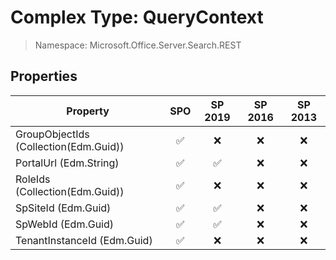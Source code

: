 # Complex Type: QueryContext

> Namespace: Microsoft.Office.Server.Search.REST

## Properties

Property | SPO | SP 2019 | SP 2016 | SP 2013
----------|:---:|:-------:|:-------:|:-------:
GroupObjectIds (Collection(Edm.Guid)) | ✅ | ❌ | ❌ | ❌
PortalUrl (Edm.String) | ✅ | ✅ | ❌ | ❌
RoleIds (Collection(Edm.Guid)) | ✅ | ❌ | ❌ | ❌
SpSiteId (Edm.Guid) | ✅ | ✅ | ❌ | ❌
SpWebId (Edm.Guid) | ✅ | ✅ | ❌ | ❌
TenantInstanceId (Edm.Guid) | ✅ | ❌ | ❌ | ❌